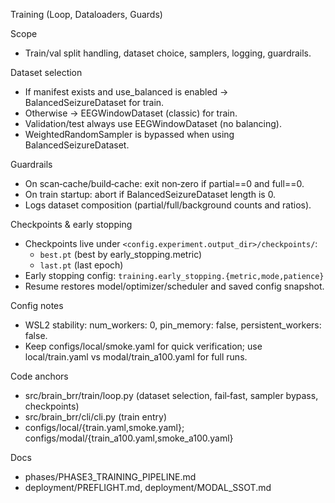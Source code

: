 Training (Loop, Dataloaders, Guards)

Scope
- Train/val split handling, dataset choice, samplers, logging, guardrails.

Dataset selection
- If manifest exists and use_balanced is enabled → BalancedSeizureDataset for train.
- Otherwise → EEGWindowDataset (classic) for train.
- Validation/test always use EEGWindowDataset (no balancing).
- WeightedRandomSampler is bypassed when using BalancedSeizureDataset.

Guardrails
- On scan‑cache/build‑cache: exit non‑zero if partial==0 and full==0.
- On train startup: abort if BalancedSeizureDataset length is 0.
- Logs dataset composition (partial/full/background counts and ratios).

Checkpoints & early stopping
- Checkpoints live under `<config.experiment.output_dir>/checkpoints/`:
  - `best.pt` (best by early_stopping.metric)
  - `last.pt` (last epoch)
- Early stopping config: `training.early_stopping.{metric,mode,patience}`
- Resume restores model/optimizer/scheduler and saved config snapshot.

Config notes
- WSL2 stability: num_workers: 0, pin_memory: false, persistent_workers: false.
- Keep configs/local/smoke.yaml for quick verification; use local/train.yaml vs modal/train_a100.yaml for full runs.

Code anchors
- src/brain_brr/train/loop.py (dataset selection, fail‑fast, sampler bypass, checkpoints)
- src/brain_brr/cli/cli.py (train entry)
- configs/local/{train.yaml,smoke.yaml}; configs/modal/{train_a100.yaml,smoke_a100.yaml}

Docs
- phases/PHASE3_TRAINING_PIPELINE.md
- deployment/PREFLIGHT.md, deployment/MODAL_SSOT.md
